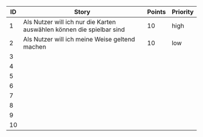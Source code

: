 | ID | Story | Points | Priority |
| ------- | ------ | ------ | ------- |
| 1 | Als Nutzer will ich nur die Karten auswählen können die spielbar sind | 10 | high |
| 2 | Als Nutzer will ich meine Weise geltend machen | 10 | low |
| 3 | | |
| 4 | | |
| 5 | | |
| 6 | | |
| 7 | | |
| 8 | | |
| 9 | | |
| 10 | | |
